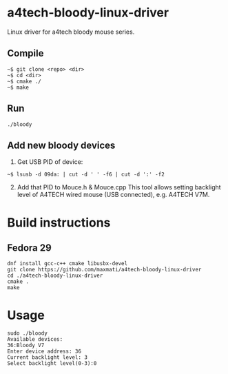 a4tech-bloody-linux-driver
====================

Linux driver for a4tech bloody mouse series.

## Compile
```
~$ git clone <repo> <dir>
~$ cd <dir>
~$ cmake ./
~$ make
```

## Run
```
./bloody
```

## Add new bloody devices

1. Get USB PID of device:
```
~$ lsusb -d 09da: | cut -d ' ' -f6 | cut -d ':' -f2
```

2. Add that PID to Mouce.h & Mouce.cpp
This tool allows setting backlight level of A4TECH wired mouse (USB connected), e.g. A4TECH V7M.

# Build instructions
## Fedora 29
```
dnf install gcc-c++ cmake libusbx-devel
git clone https://github.com/maxmati/a4tech-bloody-linux-driver
cd ./a4tech-bloody-linux-driver
cmake .
make
```

# Usage
```
sudo ./bloody
Available devices:
36:Bloody V7
Enter device address: 36
Current backlight level: 3
Select backlight level(0-3):0
```
